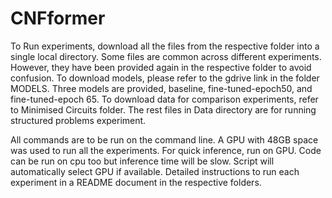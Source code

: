 # CNFformer

To Run experiments, download all the files from the respective folder into a single local directory. Some files are common across different experiments. However, they have been provided again in the respective folder to avoid confusion. 
To download models, please refer to the gdrive link in the folder MODELS. Three models are provided, baseline, fine-tuned-epoch50, and fine-tuned-epoch 65.
To download data for comparison experiments, refer to Minimised Circuits folder. The rest files in Data directory are for running structured problems experiment.


All commands are to be run on the command line. 
A GPU with 48GB space was used to run all the experiments. For quick inference, run on GPU. Code can be run on cpu too but inference time will be slow. Script will automatically select GPU if available.
Detailed instructions to run each experiment in a README document in the respective folders.

